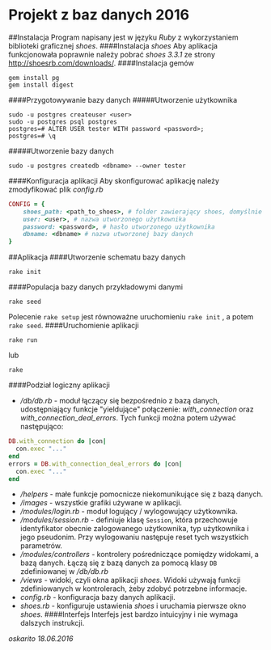 # Projekt z baz danych 2016
##Instalacja
Program napisany jest w języku *Ruby* z wykorzystaniem biblioteki graficznej *shoes*.
####Instalacja *shoes*
Aby aplikacja funkcjonowała poprawnie należy pobrać *shoes 3.3.1* ze strony http://shoesrb.com/downloads/.
####Instalacja gemów
```
gem install pg
gem install digest
```
####Przygotowywanie bazy danych
#####Utworzenie użytkownika
```
sudo -u postgres createuser <user>
sudo -u postgres psql postgres
postgres=# ALTER USER tester WITH password <password>;
postgres=# \q
```
#####Utworzenie bazy danych
```
sudo -u postgres createdb <dbname> --owner tester
```

####Konfiguracja aplikacji
Aby skonfigurować aplikację należy zmodyfikować plik *config.rb*
```ruby
CONFIG = {
    shoes_path: <path_to_shoes>, # folder zawierający shoes, domyślnie ~/.shoes/walkabout
    user: <user>, # nazwa utworzonego użytkownika
    password: <password>, # hasło utworzonego użytkownika
    dbname: <dbname> # nazwa utworzonej bazy danych
}
``` 
##Aplikacja
####Utworzenie schematu bazy danych
```
rake init
```
####Populacja bazy danych przykładowymi danymi
```
rake seed
```
Polecenie ```rake setup``` jest równoważne uruchomieniu ```rake init``` , a potem ```rake seed```.
####Uruchomienie aplikacji
```
rake run
```
lub
```
rake
```
####Podział logiczny aplikacji
* */db/db.rb* - moduł łączący się bezpośrednio z bazą danych, udostępniający funkcje "yieldujące" połączenie: *with_connection* oraz  *with_connection_deal_errors*. Tych funkcji można potem używać następująco:
```ruby
DB.with_connection do |con|
  con.exec "..."
end
errors = DB.with_connection_deal_errors do |con|
  con.exec "..."
end
```
* */helpers* - małe funkcje pomocnicze niekomunikujące się z bazą danych.
* */images* - wszystkie grafiki używane w aplikacji.
* */modules/login.rb* - moduł logujący / wylogowujący użytkownika.
* */modules/session.rb* - definiuje klasę ```Session```, która przechowuje identyfikator obecnie zalogowanego użytkownika, typ użytkownika i jego pseudonim. Przy wylogowaniu następuje reset tych wszystkich parametrów.
* */modules/controllers* - kontrolery pośredniczące pomiędzy widokami, a bazą danych. Łączą się z bazą danych za pomocą klasy ```DB``` zdefiniowanej w */db/db.rb*
* */views* - widoki, czyli okna aplikacji *shoes*. Widoki używają funkcji zdefiniowanych w kontrolerach, żeby zdobyć potrzebne informacje.
* *config.rb* - konfiguracja bazy danych aplikacji.
* *shoes.rb* - konfiguruje ustawienia *shoes* i uruchamia pierwsze okno *shoes*.
####Interfejs
Interfejs jest bardzo intuicyjny i nie wymaga dalszych instrukcji.

*oskarito*
*18.06.2016*
